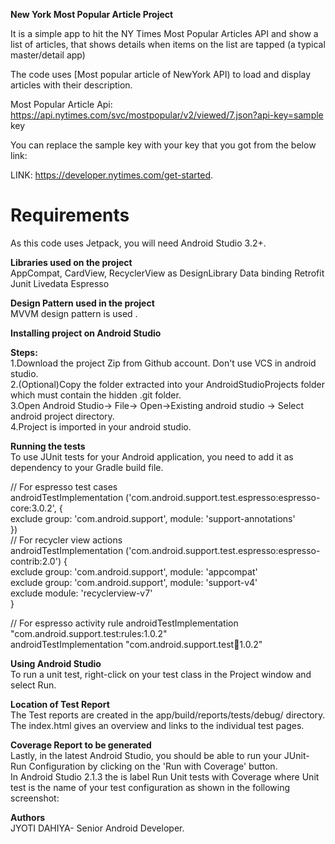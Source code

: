 <b>New York Most Popular Article Project</b>

It is a simple app to hit the NY Times Most Popular Articles API and show a list of articles,
that shows details when items on the list are tapped (a typical master/detail app)

The code uses [Most popular article of NewYork API) to load and display articles with their description.

Most Popular Article Api: https://api.nytimes.com/svc/mostpopular/v2/viewed/7.json?api-key=sample key

You can replace the sample key with your key that you got from the below link:

LINK:
https://developer.nytimes.com/get-started.
# Requirements

As this code uses Jetpack, you will need Android Studio 3.2+.

<b>Libraries used on the project</b></br>
AppCompat, CardView, RecyclerView as DesignLibrary
Data binding
Retrofit 
Junit
Livedata
Espresso

<b>Design Pattern used in the project</b></br>
MVVM design pattern is used .

<b>Installing project on Android Studio</b></br>
 
<b>Steps:</b><br/>
1.Download the  project Zip from Github account. Don't use VCS in android studio.<br/>
2.(Optional)Copy the folder extracted into your AndroidStudioProjects folder which must contain the hidden .git folder.<br/>
3.Open Android Studio-> File-> Open->Existing android studio -> Select android  project directory.<br/>
4.Project is imported in your android studio.<br/>

<b>Running the tests</b><br/>
To use JUnit tests for your Android application, you need to add it as dependency to your Gradle build file.<br/>

 
// For espresso test cases<br/>
androidTestImplementation ('com.android.support.test.espresso:espresso-core:3.0.2', {<br/>
   exclude group: 'com.android.support', module: 'support-annotations'<br/>
})<br/>
// For recycler view actions<br/>
androidTestImplementation ('com.android.support.test.espresso:espresso-contrib:2.0') {<br/>
   exclude group: 'com.android.support', module: 'appcompat'<br/>
   exclude group: 'com.android.support', module: 'support-v4'<br/>
   exclude module: 'recyclerview-v7'<br/>
}
 
// For espresso activity rule
androidTestImplementation "com.android.support.test:rules:1.0.2"<br/>
androidTestImplementation "com.android.support.test:runner:1.0.2"<br/>

<b>Using Android Studio</b><br/>
To run a unit test, right-click on your test class in the Project window and select Run.<br/>

<b>Location of Test Report</b><br/>
The Test reports are created in the app/build/reports/tests/debug/ directory. The index.html gives an overview and links to the individual test pages.<br/>

<b>Coverage Report to be generated</b><br/>
Lastly, in the latest Android Studio, you should be able to run your JUnit-Run Configuration by clicking on the 'Run with Coverage' button.<br/>
In Android Studio 2.1.3 the is label Run Unit tests with Coverage where Unit test is the name of your test configuration as shown in the following screenshot:<br/>

<b>Authors</b><br/>
JYOTI DAHIYA- Senior Android Developer.<br/>



